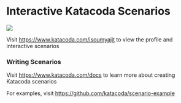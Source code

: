 # Interactive Katacoda Scenarios

[![](http://shields.katacoda.com/katacoda/isoumyajit/count.svg)](https://www.katacoda.com/isoumyajit "Get your profile on Katacoda.com")

Visit https://www.katacoda.com/isoumyajit to view the profile and interactive scenarios

### Writing Scenarios
Visit https://www.katacoda.com/docs to learn more about creating Katacoda scenarios

For examples, visit https://github.com/katacoda/scenario-example
